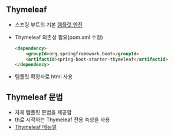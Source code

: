 ## Thymeleaf
* 스프링 부트의 기본 [템플릿 엔진](https://github.com/yoojinhee03/TIL/blob/master/Spring/TemplateEngine.md#%ED%85%9C%ED%94%8C%EB%A6%BF-%EC%97%94%EC%A7%84)

* Thymeleaf 의존성 필요(pom.xml 수정)

  ```html
  <dependency>
      <groupId>org.springframework.boot</groupId>
      <artifactId>spring-boot-starter-thymeleaf</artifactId>
  </dependency>
  ```

* 템플릿 확장자로 html 사용


## Thymeleaf 문법
* 자체 템플릿 문법을 제공함
* th로 시작하는 Thymeleaf 전용 속성을 사용
* [Thymeleaf 메뉴얼](https://www.thymeleaf.org/doc/tutorials/3.0/usingthymeleaf.html)



<!--stackedit_data:
eyJoaXN0b3J5IjpbNDg2Mjg2ODQyXX0=
-->